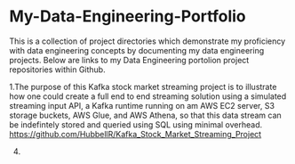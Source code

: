 # My-Data-Engineering-Portfolio
This is a collection of project directories which demonstrate my proficiency with data engineering concepts by documenting my data engineering projects. Below are links to my Data Engineering portolion project repositories within Github.

1.The purpose of this Kafka stock market streaming project is to illustrate how one could create a full end to end streaming solution using a simulated streaming input API, a Kafka runtime running on am AWS EC2 server,
S3 storage buckets, AWS Glue, and AWS Athena, so that this data stream can be indefintely stored and queried using SQL using minimal overhead.
https://github.com/HubbellR/Kafka_Stock_Market_Streaming_Project

4. 
